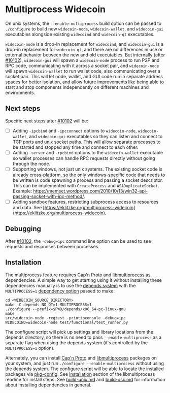 # Multiprocess Widecoin

On unix systems, the `--enable-multiprocess` build option can be passed to `./configure` to build new `widecoin-node`, `widecoin-wallet`, and `widecoin-gui` executables alongside existing `widecoind` and `widecoin-qt` executables.

`widecoin-node` is a drop-in replacement for `widecoind`, and `widecoin-gui` is a drop-in replacement for `widecoin-qt`, and there are no differences in use or external behavior between the new and old executables. But internally (after [#10102](https://github.com/widecoin-project/widecoin/pull/10102)), `widecoin-gui` will spawn a `widecoin-node` process to run P2P and RPC code, communicating with it across a socket pair, and `widecoin-node` will spawn `widecoin-wallet` to run wallet code, also communicating over a socket pair. This will let node, wallet, and GUI code run in separate address spaces for better isolation, and allow future improvements like being able to start and stop components independently on different machines and environments.

## Next steps

Specific next steps after [#10102](https://github.com/widecoin-project/widecoin/pull/10102) will be:

- [ ] Adding `-ipcbind` and `-ipcconnect` options to `widecoin-node`, `widecoin-wallet`, and `widecoin-gui` executables so they can listen and connect to TCP ports and unix socket paths. This will allow separate processes to be started and stopped any time and connect to each other.
- [ ] Adding `-server` and `-rpcbind` options to the `widecoin-wallet` executable so wallet processes can handle RPC requests directly without going through the node.
- [ ] Supporting windows, not just unix systems. The existing socket code is already cross-platform, so the only windows-specific code that needs to be written is code spawning a process and passing a socket descriptor. This can be implemented with `CreateProcess` and `WSADuplicateSocket`. Example: https://memset.wordpress.com/2010/10/13/win32-api-passing-socket-with-ipc-method/.
- [ ] Adding sandbox features, restricting subprocess access to resources and data. See [https://eklitzke.org/multiprocess-widecoin](https://eklitzke.org/multiprocess-widecoin).

## Debugging

After [#10102](https://github.com/widecoin-project/widecoin/pull/10102), the `-debug=ipc` command line option can be used to see requests and responses between processes.

## Installation

The multiprocess feature requires [Cap'n Proto](https://capnproto.org/) and [libmultiprocess](https://github.com/chaincodelabs/libmultiprocess) as dependencies. A simple way to get starting using it without installing these dependencies manually is to use the [depends system](../depends) with the `MULTIPROCESS=1` [dependency option](../depends#dependency-options) passed to make:

```
cd <WIDECOIN_SOURCE_DIRECTORY>
make -C depends NO_QT=1 MULTIPROCESS=1
./configure --prefix=$PWD/depends/x86_64-pc-linux-gnu
make
src/widecoin-node -regtest -printtoconsole -debug=ipc
WIDECOIND=widecoin-node test/functional/test_runner.py
```

The configure script will pick up settings and library locations from the depends directory, so there is no need to pass `--enable-multiprocess` as a separate flag when using the depends system (it's controlled by the `MULTIPROCESS=1` option).

Alternately, you can install [Cap'n Proto](https://capnproto.org/) and [libmultiprocess](https://github.com/chaincodelabs/libmultiprocess) packages on your system, and just run `./configure --enable-multiprocess` without using the depends system. The configure script will be able to locate the installed packages via [pkg-config](https://www.freedesktop.org/wiki/Software/pkg-config/). See [Installation](https://github.com/chaincodelabs/libmultiprocess#installation) section of the libmultiprocess readme for install steps. See [build-unix.md](build-unix.md) and [build-osx.md](build-osx.md) for information about installing dependencies in general.
